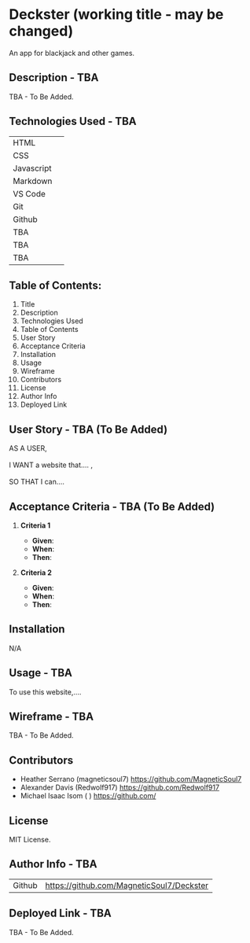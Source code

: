 # Deckster (working title - may be changed)
An app for blackjack and other games.

## Description - TBA

TBA - To Be Added. 

## Technologies Used - TBA

|        |  | 
| ------------- |:-------------:| 
| HTML          |  | 
| CSS           |  |   
| Javascript    |  |
| Markdown      |  |
| VS Code       |  |   
| Git           |  |  
| Github        |  |
|   TBA         |  |
|   TBA         |  |
|   TBA         |  |


## Table of Contents: 

1. Title <br>
2. Description <br>
3. Technologies Used <br>
4. Table of Contents <br>
5. User Story <br>
6. Acceptance Criteria <br>
7. Installation <br>
8. Usage <br>
9. Wireframe <br>
10. Contributors <br>
11. License <br>
12. Author Info <br>
13. Deployed Link <br>

## User Story - TBA (To Be Added)

AS A USER, 
<br>
<br>
I WANT a website that.... ,
<br>
<br>
SO THAT I can....

## Acceptance Criteria - TBA (To Be Added)

1. **Criteria 1**

   - **Given**: 
   - **When**: 
   - **Then**: 

2. **Criteria 2**

   - **Given**: 
   - **When**: 
   - **Then**: 

## Installation 

N/A

## Usage - TBA

To use this website,.... 

## Wireframe - TBA

TBA - To Be Added. 

## Contributors

* Heather Serrano (magneticsoul7) https://github.com/MagneticSoul7 <br>
* Alexander Davis (Redwolf917) https://github.com/Redwolf917 <br>
* Michael Isaac Isom (    ) https://github.com/        <br> 

## License

MIT License.

## Author Info - TBA

|        |  | 
| ------------- |:-------------:|   
| Github    | https://github.com/MagneticSoul7/Deckster |   

## Deployed Link - TBA

TBA - To Be Added. 

